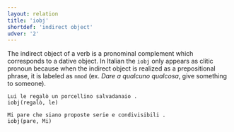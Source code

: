```yaml
---
layout: relation
title: 'iobj'
shortdef: 'indirect object'
udver: '2'
---
```


The indirect object of a verb is a pronominal complement which corresponds to a dative object. In Italian the <code>iobj</code> only appears as clitic pronoun because when the indirect object is realized as a prepositional phrase, it is labeled as <code>nmod</code> (ex. *Dare a qualcuno qualcosa*, give something to someone).

~~~ sdparse
Lui le regalò un porcellino salvadanaio .
iobj(regalò, le)
~~~
~~~ sdparse
Mi pare che siano proposte serie e condivisibili .
iobj(pare, Mi)
~~~
<!-- Interlanguage links updated Út zář 29 20:31:54 CEST 2020 -->
